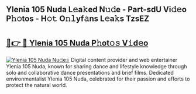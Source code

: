 ## Ylenia 105 Nuda L𝚎a𝚔ed N𝚞𝚍e - Part-sdU Vi𝚍𝚎o P𝚑𝚘tos - H𝚘𝚝 O𝚗𝚕yf𝚊ns L𝚎a𝚔s TzsEZ

# <h2><a href="http://kf4i5a.oniu.top/?m=Ylenia+105+Nuda">🔗👉 🔴 Ylenia 105 Nuda P𝚑ot𝚘𝚜 V𝚒d𝚎o</a></h2>

[![Ylenia 105 Nuda Nu𝚍e𝚜](https://i.imgur.com/0qMVB7G.gif)](http://kf4i5a.oniu.top/?m=Ylenia+105+Nuda)
Digital content provider and web entertainer Ylenia 105 Nuda, known for sharing dance and lifestyle knowledge through solo and collaborative dance presentations and brief films. Dedicated environmentalist Ylenia 105 Nuda, celebrated for their passion and efforts to protect the natural world.  
